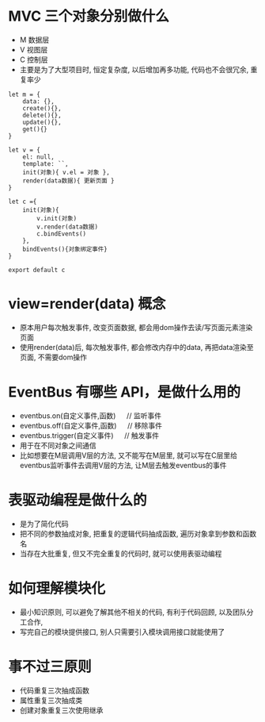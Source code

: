 # MVC 三个对象分别做什么
- M 数据层
- V 视图层
- C 控制层
- 主要是为了大型项目时, 恒定复杂度, 以后增加再多功能, 代码也不会很冗余, 重复率少
```
let m = {
    data: {},
    create(){},
    delete(){},
    update(){},
    get(){}
}

let v = {
    el: null,
    template: ``,
    init(对象){ v.el = 对象 },
    render(data数据){ 更新页面 }
}

let c ={
    init(对象){
        v.init(对象)
        v.render(data数据)
        c.bindEvents()
    },
    bindEvents(){对象绑定事件}
}

export default c
```


# view=render(data) 概念
- 原本用户每次触发事件, 改变页面数据, 都会用dom操作去读/写页面元素渲染页面
- 使用render(data)后, 每次触发事件, 都会修改内存中的data, 再把data渲染至页面, 不需要dom操作


# EventBus 有哪些 API，是做什么用的
- eventbus.on(自定义事件,函数) &emsp;   // 监听事件
- eventbus.off(自定义事件,函数) &emsp;  // 移除事件
- eventbus.trigger(自定义事件) &emsp;   // 触发事件
- 用于在不同对象之间通信
- 比如想要在M层调用V层的方法, 又不能写在M层里, 就可以写在C层里给eventbus监听事件去调用V层的方法, 让M层去触发eventbus的事件


# 表驱动编程是做什么的
- 是为了简化代码
- 把不同的参数抽成对象, 把重复的逻辑代码抽成函数, 遍历对象拿到参数和函数名
- 当存在大批重复, 但又不完全重复的代码时, 就可以使用表驱动编程


# 如何理解模块化
- 最小知识原则, 可以避免了解其他不相关的代码, 有利于代码回顾, 以及团队分工合作,
- 写完自己的模块提供接口, 别人只需要引入模块调用接口就能使用了

# 事不过三原则
- 代码重复三次抽成函数
- 属性重复三次抽成类
- 创建对象重复三次使用继承